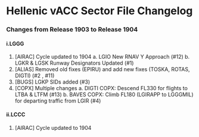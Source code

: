 # Hellenic vACC Sector File Changelog
### Changes from Release 1903 to Release 1904 
#### i.LGGG
1. [AIRAC] Cycle updated to 1904
  a. LGIO New RNAV Y Approach (#12)
  b. LGKR & LGSK Runway Designators Updated (#1)
2. [ALIAS] Removed old fixes (EPIRU) and add new fixes (TOSKA, ROTAS, DIGTI) (#2 , #11)
3. [BUGS] LGKP SIDs added (#3)
4. [COPX] Multiple changes
  a. DIGTI COPX: Descend FL330 for flights to LTBA & LTFM (#13)
  b. BAVES COPX: Climb FL180 (LGIRAPP to LGGGMIL) for departing traffic from LGIR (#4)
#### ii.LCCC
1. [AIRAC] Cycle updated to 1904
